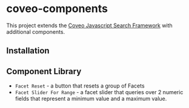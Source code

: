# coveo-components
This project extends the [Coveo Javascript Search Framework](https://github.com/coveo/search-ui) with additional components.

## Installation

## Component Library
* `Facet Reset` - a button that resets a group of Facets
* `Facet Slider For Range` - a facet slider that queries over 2 numeric fields that represent a minimum value and a maximum value.